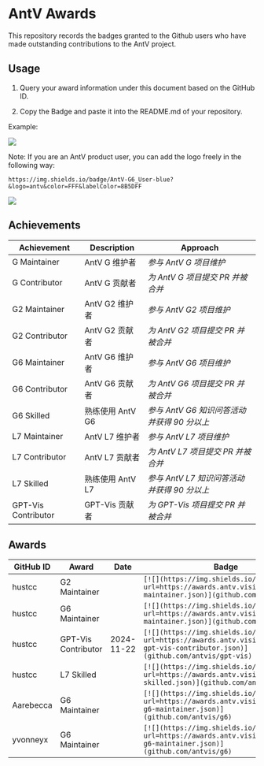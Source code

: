 
# AntV Awards

This repository records the badges granted to the Github users who have made outstanding contributions to the AntV project.


## Usage

1. Query your award information under this document based on the GitHub ID.

2. Copy the Badge and paste it into the README.md of your repository.

Example:

[![](https://img.shields.io/endpoint?url=https://awards.antv.vision/aarebecca-g6-maintainer.json)](github.com/antvis/g6)

Note: If you are an AntV product user, you can add the logo freely in the following way:

```text
https://img.shields.io/badge/AntV-G6_User-blue?&logo=antv&color=FFF&labelColor=8B5DFF
```
![](https://img.shields.io/badge/AntV-G6_User-blue?&logo=antv&color=FFF&labelColor=8B5DFF)


## Achievements

| Achievement | Description | Approach |
| - | - | - |
|G Maintainer|AntV G 维护者|_参与 AntV G 项目维护_|
|G Contributor|AntV G 贡献者|_为 AntV G 项目提交 PR 并被合并_|
|G2 Maintainer|AntV G2 维护者|_参与 AntV G2 项目维护_|
|G2 Contributor|AntV G2 贡献者|_为 AntV G2 项目提交 PR 并被合并_|
|G6 Maintainer|AntV G6 维护者|_参与 AntV G6 项目维护_|
|G6 Contributor|AntV G6 贡献者|_为 AntV G6 项目提交 PR 并被合并_|
|G6 Skilled|熟练使用 AntV G6|_参与 AntV G6 知识问答活动并获得 90 分以上_|
|L7 Maintainer|AntV L7 维护者|_参与 AntV L7 项目维护_|
|L7 Contributor|AntV L7 贡献者|_为 AntV L7 项目提交 PR 并被合并_|
|L7 Skilled|熟练使用 AntV L7|_参与 AntV L7 知识问答活动并获得 90 分以上_|
|GPT-Vis Contributor|GPT-Vis 贡献者|_为 GPT-Vis 项目提交 PR 并被合并_|

## Awards

| GitHub ID | Award | Date | Badge |
| - | - | - | - |
|hustcc|G2 Maintainer||`[![](https://img.shields.io/endpoint?url=https://awards.antv.vision/hustcc-g2-maintainer.json)](github.com/antvis/g2)`|
|hustcc|G6 Maintainer||`[![](https://img.shields.io/endpoint?url=https://awards.antv.vision/hustcc-g6-maintainer.json)](github.com/antvis/g6)`|
|hustcc|GPT-Vis Contributor|2024-11-22|`[![](https://img.shields.io/endpoint?url=https://awards.antv.vision/hustcc-gpt-vis-contributor.json)](github.com/antvis/gpt-vis)`|
|hustcc|L7 Skilled||`[![](https://img.shields.io/endpoint?url=https://awards.antv.vision/hustcc-l7-skilled.json)](github.com/antvis/l7)`|
|Aarebecca|G6 Maintainer||`[![](https://img.shields.io/endpoint?url=https://awards.antv.vision/aarebecca-g6-maintainer.json)](github.com/antvis/g6)`|
|yvonneyx|G6 Maintainer||`[![](https://img.shields.io/endpoint?url=https://awards.antv.vision/yvonneyx-g6-maintainer.json)](github.com/antvis/g6)`|
